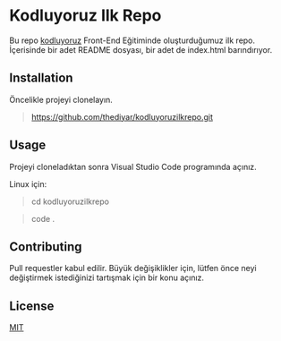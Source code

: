 # Kodluyoruz Ilk Repo

Bu repo [kodluyoruz](https://www.kodluyoruz.org) Front-End Eğitiminde oluşturduğumuz ilk repo. İçerisinde bir adet README dosyası, bir adet de index.html barındırıyor.

## Installation

Öncelikle projeyi clonelayın. 

>https://github.com/thediyar/kodluyoruzilkrepo.git

## Usage

Projeyi cloneladıktan sonra Visual Studio Code programında açınız.

Linux için: 


>cd kodluyoruzilkrepo

>code .


## Contributing

Pull requestler kabul edilir. Büyük değişiklikler için, lütfen önce neyi değiştirmek istediğinizi tartışmak için bir konu açınız.
  
## License

[MIT](https://github.com/thediyar/kodluyoruzilkrepo/blob/main/LICENSE) 
